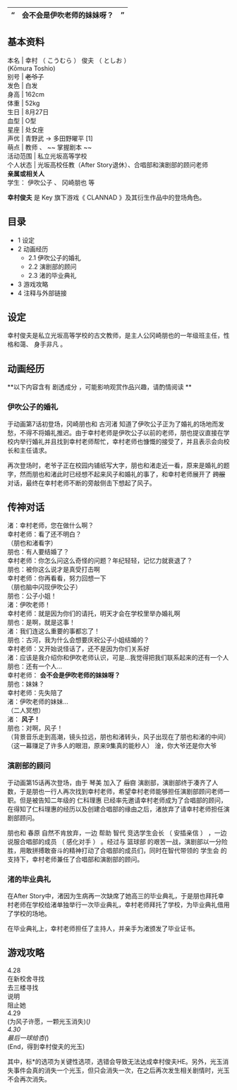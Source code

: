 “  |  **会不会是伊吹老师的妹妹呀？** |  ”   
---|---|---  
  
**基本资料**  
---  
本名  |  幸村  （  こうむら  ）  俊夫  （  としお  ）    
(Kōmura Toshio)  
别号  |  ~~老爷子~~  
发色  |  白发   
身高  |  162cm   
体重  |  52kg   
生日  |  8月27日   
血型  |  O型   
星座  |  处女座   
声优  |  青野武  →  多田野曜平  [1]   
萌点  |  教师  、 ~~ 掌握剧本  ~~  
活动范围  |  私立光坂高等学校   
个人状态  |  光坂高校任教（After Story退休）、合唱部和演剧部的顾问老师   
**亲属或相关人**  
学生：  伊吹公子  、  冈崎朋也  等  
  
**幸村俊夫** 是  Key  旗下游戏《  CLANNAD  》及其衍生作品中的登场角色。

##  目录

  * 1  设定 
  * 2  动画经历 
    * 2.1  伊吹公子的婚礼 
    * 2.2  演剧部的顾问 
    * 2.3  渚的毕业典礼 
  * 3  游戏攻略 
  * 4  注释与外部链接 

##  设定

幸村俊夫是私立光坂高等学校的古文教师，是主人公冈崎朋也的一年级班主任，性格和蔼、  身手非凡  。

##  动画经历

**以下内容含有 剧透成分  ，可能影响观赏作品兴趣，请酌情阅读 **

###  伊吹公子的婚礼

于动画第7话初登场，冈崎朋也和  古河渚
知道了伊吹公子正为了婚礼的场地而发愁，不得不将婚礼推迟。由于幸村老师是伊吹公子以前的老师，朋也提议直接在学校内举行婚礼并且找到幸村老师帮忙，幸村老师也慷慨的接受了，并且表示会向校长和主任请求。

再次登场时，老爷子正在校园内铺纸写大字，朋也和渚走近一看，原来是婚礼的题字，然而朋也和渚此时已经想不起来风子和婚礼的事了，和幸村老师展开了 ~~跨服~~
对话，最终在幸村老师不断的旁敲侧击下想起了风子。

传神对话  
---  
渚：幸村老师，您在做什么啊？  
幸村老师：看了还不明白？  
（朋也和渚看字）  
朋也：有人要结婚了？  
幸村老师：你怎么问这么奇怪的问题？年纪轻轻，记忆力就衰退了？  
朋也：被你这么说才是真受打击啊  
幸村老师：你再看看，努力回想一下  
（朋也脑中闪现伊吹公子）  
朋也：公子小姐！  
渚：伊吹老师！  
幸村老师：就是因为你们的请托，明天才会在学校里举办婚礼啊  
朋也：是啊，就是这事！  
渚：我们连这么重要的事都忘了！  
朋也：古河，我为什么会想要庆祝公子小姐结婚的？  
幸村老师：又开始说怪话了，还不是因为你们关系好  
渚：应该是我介绍你和伊吹老师认识，可是…我觉得把我们联系起来的还有一个人  
朋也：还有一个人…  
幸村老师： **会不会是伊吹老师的妹妹呀？**  
朋也：妹妹？  
幸村老师：先失陪了  
渚：伊吹老师的妹妹…  
（二人冥想）  
渚： **风子！**  
朋也：对啊，风子！  
（背景音乐走到高潮，镜头拉远，朋也和渚转头，风子出现在了朋也和渚的中间）  （这一幕赚足了许多人的眼泪，原来9集真的能秒人）  淦，你大爷还是你大爷  
  
###  演剧部的顾问

于动画第15话再次登场，由于  琴美  加入了 ~~后宫~~
演剧部，演剧部终于凑齐了人数，于是朋也一行人再次找到幸村老师，希望幸村老师能够担任演剧部顾问老师一职。但是被告知二年级的  仁科理惠
已经率先邀请幸村老师成为了合唱部的顾问，在得知了仁科理惠的经历以及创建合唱部的缘由之后，渚放弃了请幸村老师担任演剧部顾问。

朋也和  春原  自然不肯放弃，一边  帮助  智代  竞选学生会长  （  安插亲信  ）  ，一边  说服合唱部的成员  （  感化对手  ）
。经过与  篮球部  的艰苦一战，演剧部以一分险胜，用敢拼搏敢奋斗的精神打动了合唱部的成员们，同时在智代带领的  学生会
的支持下，幸村老师兼任了合唱部和演剧部的顾问。

###  渚的毕业典礼

在After
Story中，渚因为生病再一次缺席了她高三的毕业典礼，于是朋也拜托幸村老师在学校给渚单独举行一次毕业典礼，幸村老师拜托了学校，为毕业典礼借用了学校的场地。

在毕业典礼上，幸村老师担任了主持人，并亲手为渚颁发了毕业证书。

##  游戏攻略

4.28  
在新校舍寻找  
去三楼寻找  
说明  
阻止她  
4.29  
(为风子许愿，一颗光玉消失)(*)  
4.30  
最后一球给杏(*)  
(End，得到幸村俊夫的光玉)

其中，标*的选项为关键性选项，选错会导致无法达成幸村俊夫HE。另外，光玉消失事件会真的消失一个光玉，但只会消失一次，在之后再次发生相关剧情时，光玉不会再次消失。